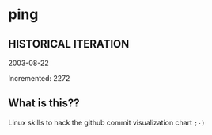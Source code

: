 # ping

## HISTORICAL ITERATION
2003-08-22

Incremented: 2272

## What is this?? 
Linux skills to hack the github commit visualization chart `;-)`
